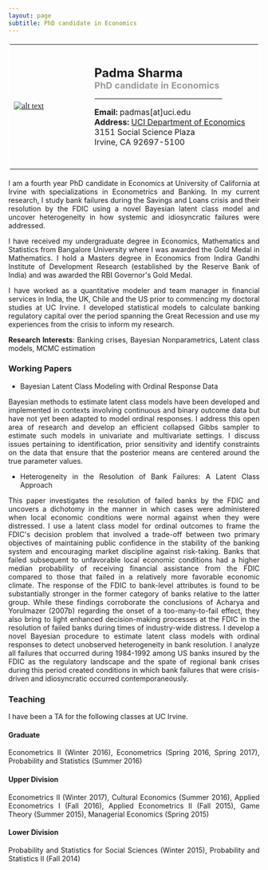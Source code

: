 ```yaml
--- 
layout: page
subtitle: PhD candidate in Economics
---
```

<style>
body {
text-align: justify}
</style>
<table bordercolor="#ffffff">
<tbody>
<tr>
<td style="width:200px;height:250px">
<font color="#0b5394" face="georgia, serif"><a href="IMGLINKTARGET"><img alt="alt text" height="HEIGHTpx" src="http://padmasharma.github.io/img/profilePhoto.jpg" width="WIDTHpx"></a>&nbsp;</font></td>
<td align="left" style="width:400px;height:200px">
   <p><font size="5"><b>Padma Sharma</b></font><br>
      <font color="#9b9999" size="4"><b>PhD candidate in Economics</b></font><br>
   <hr width = "80%" margin-left:0 align="left" border="1px" color = "918f8f"></p>
<p><font size="3"><b>Email:</b> padmas[at]uci.edu</font><br>
<font size="3"><b>Address:</b> 
<a href="https://www.economics.uci.edu/grad/index.php/" target="_blank">UCI Department of Economics</a><br>
3151 Social Science Plaza<br>
Irvine, CA 92697-5100</font></p>
</td>
</tr>
</tbody>
</table>

I am a fourth year PhD candidate in Economics at University of California at Irvine with specializations in Econometrics and Banking. In my current research, I study bank failures during the Savings and Loans crisis and their resolution by the FDIC using a novel Bayesian latent class model and uncover heterogeneity in how systemic and idiosyncratic failures were addressed.

I have received my undergraduate degree in Economics, Mathematics and Statistics from Bangalore University where I was awarded the Gold Medal in Mathematics. I hold a Masters degree in Economics from Indira Gandhi Institute of Development Research (established by the Reserve Bank of India) and was awarded the RBI Governor's Gold Medal. 

I have worked as a quantitative modeler and team manager in financial services in India, the UK, Chile and  the US prior to commencing my doctoral studies at UC Irvine. I developed statistical models to calculate banking regulatory capital over the period spanning the Great Recession and use my experiences from the crisis to inform my research.

__Research Interests__: Banking crises, Bayesian Nonparametrics, Latent class models, MCMC estimation

### Working Papers

- Bayesian Latent Class Modeling with Ordinal Response Data

Bayesian methods to estimate latent class models have been developed and implemented in contexts involving continuous 
and binary outcome data but have not yet been adapted to model ordinal responses. I address this open area of research 
and develop an efficient collapsed Gibbs sampler to estimate such models in univariate and multivariate settings. 
I discuss issues pertaining to identification, prior sensitivity and identify constraints on the data that ensure that the posterior 
means are centered around the true parameter values. 

- Heterogeneity in the Resolution of Bank Failures: A
Latent Class Approach

This paper investigates the resolution of failed banks by the FDIC and uncovers a dichotomy in the manner 
in which cases were administered when local economic conditions were normal against when they were distressed.
I use a latent class model for ordinal outcomes to frame the FDIC's decision problem that involved a trade-off between
two primary objectives of maintaining public confidence in the stability of the banking system and encouraging market discipline against risk-taking.
Banks that failed subsequent to unfavorable local economic conditions had a higher median probability of receiving 
financial assistance from the FDIC compared to those that failed in a relatively more favorable economic climate. 
The response of the FDIC to bank-level attributes is found to be substantially stronger in the former category of 
banks relative to the latter group. While these findings corroborate the conclusions of Acharya and Yorulmazer (2007b) 
regarding the onset of a too-many-to-fail effect, they also bring to light enhanced decision-making processes at the 
FDIC in the resolution of failed banks during times of industry-wide distress. I develop a novel Bayesian procedure to 
estimate latent class models with ordinal responses to detect unobserved heterogeneity in bank resolution. 
I analyze all failures that occurred during 1984-1992 among US banks insured by the FDIC as the regulatory landscape 
and the spate of regional bank crises during this period created conditions in which bank failures that were 
crisis-driven and idiosyncratic occurred contemporaneously.

### Teaching
I have been a TA for the following classes at UC Irvine.

#### Graduate
Econometrics II (Winter 2016), Econometrics (Spring 2016, Spring 2017), Probability and Statistics (Summer 2016)

#### Upper Division
Econometrics II (Winter 2017), Cultural Economics (Summer 2016), Applied Econometrics I (Fall 2016), Applied Econometrics II (Fall 2015), Game Theory (Summer 2015), Managerial Economics (Spring 2015)

#### Lower Division
Probability and Statistics for Social Sciences (Winter 2015), Probability and Statistics II (Fall 2014)




